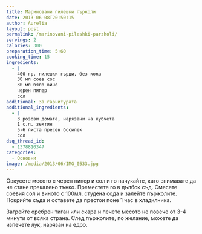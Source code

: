 ```yaml
---
title: Мариновани пилешки пържоли
date: 2013-06-08T20:50:15
author: Aurelia
layout: post
permalink: /marinovani-pileshki-parzholi/
servings: 2
calories: 300
preparation_time: 5+60
cooking_time: 15
ingredients:
  - |
    400 гр. пилешки гърди, без кожа
    30 мл соев сос
    30 мл бяло вино
    черен пипер 
    сол
additional: За гарнитурата
additional_ingredients:
  - |
    3 розови домата, нарязани на кубчета
    1 с.л. зехтин
    5-6 листа пресен босилек
    сол
dsq_thread_id:
  - 1378810347
categories:
  - Основни
image: /media/2013/06/IMG_0533.jpg
---
```

Овкусете месото с черен пипер и сол и го начукайте, като внимавате да не стане прекалено тънко. Преместете го в дълбок съд. Смесете соевия сол и виното с 100мл. студена сода и залейте пържолите. Покрийте съда и оставете да престои поне 1 час в хладилника.
  
Загрейте оребрен тиган или скара и печете месото не повече от 3-4 минути от всяка страна. След пържолите, по желание, можете да изпечете лук, нарязан на едро.